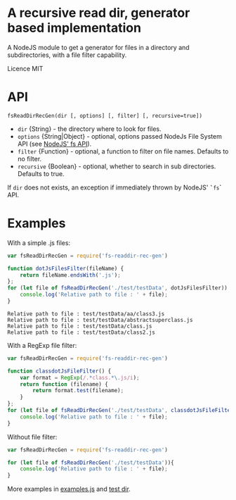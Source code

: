# A recursive read dir, generator based implementation

A NodeJS module to get a generator for files in a directory and subdirectories, with a file filter capability.

Licence MIT

# API

    fsReadDirRecGen(dir [, options] [, filter] [, recursive=true])

* ```dir``` {String} - the directory where to look for files.
* ```options``` {String|Object} - optional, options passed NodeJs File System API (see [NodeJS' fs API](https://nodejs.org/api/fs.html#fs_fs_readdir_path_options_callback)).
* ```filter``` {Function} - optional, a function to filter on file names. Defaults to no filter.
* ```recursive``` {Boolean} - optional, whether to search in sub directories. Defaults to true.

If ```dir``` does not exists, an exception if immediately thrown by NodeJS' ``̀`fs``̀` API.

# Examples
With a simple .js files:
```js
var fsReadDirRecGen = require('fs-readdir-rec-gen')

function dotJsFilesFilter(fileName) {
    return fileName.endsWith('.js');
};
for (let file of fsReadDirRecGen('./test/testData', dotJsFilesFilter)) {
    console.log('Relative path to file : ' + file);
}
```
```
Relative path to file : test/testData/aa/class3.js
Relative path to file : test/testData/abstractsuperclass.js
Relative path to file : test/testData/class.js
Relative path to file : test/testData/class2.js
```

With a RegExp file filter:
```js
var fsReadDirRecGen = require('fs-readdir-rec-gen')

function classdotJsFileFilter() {
    var format = RegExp(/.*class.*\.js/i);
    return function (filename) {
        return format.test(filename);
    }
};
for (let file of fsReadDirRecGen('./test/testData', classdotJsFileFilter())){
    console.log('Relative path to file : ' + file);
}
```

Without file filter:
```js
var fsReadDirRecGen = require('fs-readdir-rec-gen')

for (let file of fsReadDirRecGen('./test/testData')){
    console.log('Relative path to file : ' + file);
}
```

More examples in [examples.js](examples.js) and [test dir](test).
